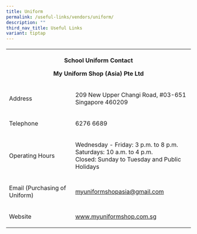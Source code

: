 ```yaml
---
title: Uniform
permalink: /useful-links/vendors/uniform/
description: ""
third_nav_title: Useful Links
variant: tiptap
---
```

<h4></h4>
<table style="minWidth: 50px">
<colgroup>
<col>
<col>
</colgroup>
<tbody>
<tr>
<th rowspan="1" colspan="2">
<p>School Uniform Contact</p>
<p><strong>My Uniform Shop (Asia) Pte Ltd</strong>
</p>
</th>
</tr>
<tr>
<td rowspan="1" colspan="1">
<p>Address</p>
</td>
<td rowspan="1" colspan="1">
<p>209 New Upper Changi Road, #03-651
<br>Singapore 460209</p>
</td>
</tr>
<tr>
<td rowspan="1" colspan="1">
<p>Telephone</p>
</td>
<td rowspan="1" colspan="1">
<p>6276 6689</p>
</td>
</tr>
<tr>
<td rowspan="1" colspan="1">
<p>Operating Hours</p>
</td>
<td rowspan="1" colspan="1">
<p>Wednesday - Friday: 3 p.m. to 8 p.m.
<br>Saturdays: 10 a.m. to 4 p.m.
<br>Closed: Sunday to Tuesday and Public Holidays&nbsp;</p>
</td>
</tr>
<tr>
<td rowspan="1" colspan="1">
<p>Email (Purchasing of Uniform)</p>
</td>
<td rowspan="1" colspan="1">
<p><a href="mailto:myuniformshopasia@gmail.com" rel="noopener noreferrer nofollow" target="_blank">myuniformshopasia@gmail.com</a>
</p>
</td>
</tr>
<tr>
<td rowspan="1" colspan="1">
<p>Website</p>
</td>
<td rowspan="1" colspan="1">
<p><a href="http://www.myuniformshop.com.sg/" rel="noopener noreferrer nofollow" target="_blank">www.myuniformshop.com.sg</a>
</p>
</td>
</tr>
</tbody>
</table>
<p>
<br>
</p>